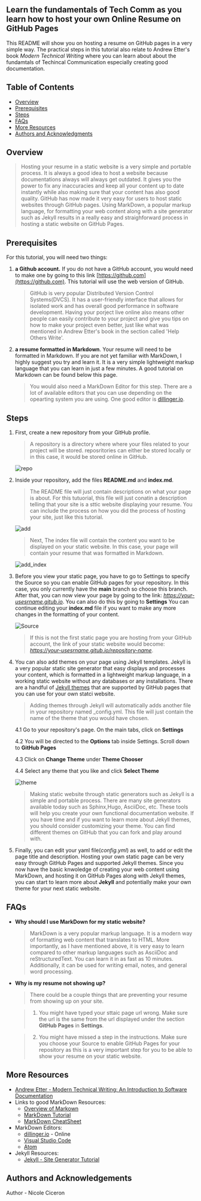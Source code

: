 ## Learn the fundamentals of Tech Comm as you learn how to host your own Online Resume on GitHub Pages

This README will show you on hosting a resume on GitHub pages in a very simple way. The practical steps in this tutorial also relate to Andrew Etter's book _Modern Technical Writing_ where you can learn about about the fundamtals of Techincal Communication especially creating good documentation.  

## Table of Contents
- [Overview](#audience)
- [Prerequisites](#prerequisites)
- [Steps](#instructions)
- [FAQs](#faqs)
- [More Resources](#more-resources)
- [Authors and Acknowledgments](#authors-and-acknowledgments)


## Overview

 > Hosting your resume in a static website is a very simple and portable process. It is always a good idea to host a website because documentations always will always get outdated. It gives you the power to fix any inaccuracies and keep all your content up to date instantly while also making sure that your content has also good quality. GitHub has now made it very easy for users to host static websites through GitHub pages. Using MarkDown, a popular markup language, for formatting your web content along with a site generator such as Jekyll results in a really easy and straighforward process in hosting a static website on GitHub Pages. 

## Prerequisites
For this tutorial, you will need two things: 
1) **a Github account.** If you do not have a GitHub account, you would need to make one by going to this link [https://github.com](https://github.com). This tutorial will use the web version of GitHub. 
    > GitHub is very popular Distributed Version Control Systems(DVCS). It has a user-friendly interface  that allows for isolated work and has overall good performance in software development. Having your porject live online also means other people can easily contribute to your project and give you tips on how to make your project even better, just like what was mentioned in Andrew Etter's book in the section called 'Help Others Write'.
    
2) **a resume formatted in Markdown**. Your resume will need to be formatted in Markdown. If you are not yet familiar with MarkDown, I highly suggest you try and learn it. It is a very simple lightweight markup language that you can learn in just a few minutes. A good tutorial on Markdown can be found below this page. 
    > You would also need a MarkDown Editor for this step. There are a lot of available editors that you can use depending on the opearting system you are using. One good editor is [dillinger.io](https://dillinger.io). 

## Steps

1. First, create a new repository from your GitHub profile. 
    > A repository is a directory where where your files related to your project will be stored. reposritories can either be stored locally or in this case, it would be stored online in GitHub.
    
    ![repo](Images/add-repo-shortcut.png)

2. Inside your repository, add the files **README.md** and **index.md**. 
    > The README file will just contain descriptions on what your page is about. For this tutuorial, this file will just conatin a description telling that your site is a sttic website displaying your resume. You can include the process on how you did the process of hosting your site, just like this tutorial. 
    
    ![add](Images/add-two-files.png)    

    > Next, The index file will contain the content you want to be displayed on your static website. In this case, your page will contain your resume that was formatted in Markdown. 

    ![add_index](Images/add-index.gif)

3. Before you view your static page, you have to go to Settings to specify the Source so you can enable GitHub pages for your repository. In this case, you only currently have the **main** branch so choose this branch. After that, you can now view your page by going to the link: _https://your-usesrname.gitub.io_. You can also do this by going to **Settings** You can continue editing your **index.md** file if you want to make any more changes in the formatting of your content.

    ![Source](Images/enable-gh-page.png)
    
    > If this is not the first static page you are hosting from your GitHub account, the link of your static website would become: _https://your-usesrname.gitub.io/repository-name_. 

4. You can also add themes on your page using Jekyll templates. Jekyll is a very popular static site generator that easy displays and processes your content, which is formatted in a lightweight markup language, in a working static website without any databases or any installations. There are a handful of [Jekyll themes](https://pages.github.com/themes/) that are supported by GitHub pages that you can use for your own statci website.

    > Adding themes through Jekyll will automatically adds another file in your repository named _config.yml. This file will just contain the name of the theme that you would have chosen.

    4.1 Go to your repository's page. On the main tabs, click on **Settings**
    
    4.2 You will be directed to the **Options** tab inside Settings. Scroll down to **GitHub Pages**
    
    4.3 Click on **Change Theme** under **Theme Chooser**
    
    4.4 Select any theme that you like and click **Select Theme**
    
    ![theme](Images/select-theme.png)
    
    > Making static website through static generators such as Jekyll is a simple and portable process. There are many site generators available today such as Sphinx,Hugo, AsciiDoc, etc. These tools will help you create your own functional documentation website. If you have time and if you want to learn more about Jekyll themes, you should consider customizing your theme. You can find different themes on GitHub that you can fork and play around with. 

5. Finally, you can edit your yaml file(_config.yml_) as well, to add or edit the page title and description. Hosting your own static page can be very easy through GitHub Pages and supported Jekyll themes. Since you now have the basic knwoledge of creating your web content using MarkDown, and hosting it on GitHub Pages along with Jekyll themes, you can start to learn more about **Jekyll** and potentially make your own theme for your next static website.

## FAQs
- **Why should I use MarkDown for my static website?**
    > MarkDown is a very popular markup language. It is a modern way of formatting web content that translates to HTML. More importantly, as I have mentioned above, it is very easy to learn compared to other markup languages such as AsciiDoc and reStructuredText. You can learn it in as fast as 10 minutes. Additionally, it can be used for writing email, notes, and general word processing.

- **Why is my resume not showing up?**
    > There could be a couple things that are preventing your resume from showing up on your site. 
    
   >    1. You might have typed your sttaic page url wrong. Make sure the url is the same from the url displayed under the section **GitHub Pages** in **Settings**.
   
   >    2. You might have missed a step in the instructions. Make sure you choose your Source to enable GitHub Pages for your repository as this is a very important step for you to be able to show your resume on your static website.

## More Resources
-  [Andrew Etter - Modern Technical Writing: An Introduction to Software Documentation](https://www.amazon.ca/Modern-Technical-Writing-Introduction-Documentation-ebook/dp/B01A2QL9SS)
- Links to good MarkDown Resources:
    - [Overview of Markown](https://www.markdownguide.org/getting-started)
    - [MarkDown Tutorial](https://www.markdowntutorial.com)
    - [MarkDown CheatSheet](https://www.markdownguide.org/cheat-sheet)
- MarkDown Editors:
    - [dillinger.io](https://dillinger.io) - Online
    - [Visual Studio Code](https://code.visualstudio.com/download)
    - [Atom](https://flight-manual.atom.io/getting-started/sections/installing-atom/)
- Jekyll Resources:
    - [Jekyll - Site Generator Tutorial](https://www.youtube.com/playlist?list=PLLAZ4kZ9dFpOPV5C5Ay0pHaa0RJFhcmcB)

## Authors and Acknowledgements
Author - Nicole Ciceron


